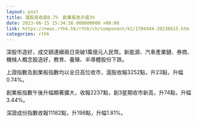 ```yaml
---
layout: post
title: 滬股高收逾0.7%　創業板急升逾3%
date: 2023-06-15 15:34:56.000000000 +08:00
link: https://news.rthk.hk/rthk/ch/component/k2/1704944-20230615.htm
categories: rthk
---
```


深股市造好，成交額連續兩日突破1萬億元人民幣。新能源、汽車產業鏈、券商、機械人概念股造好，教育、養殖、半導體股份下跌。

上證指數及創業板指數均以全日高位收市，滬股收報3252點，升23點，升幅0.74%。

創業板指數午後升幅顯著擴大，收報2237點，創3星期收市新高，升74點，升幅3.44%。

深證成份指數收報11182點，升198點，升幅1.81%。
